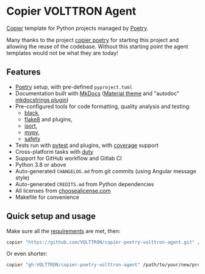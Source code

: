 # Copier VOLTTRON Agent

[Copier](https://github.com/copier-org/copier) template
for Python projects managed by [Poetry](https://github.com/python-poetry/poetry).

Many thanks to the project [copier poetry](https://github.com/pawamoy/copier-poetry)
for starting this project and allowing the reuse of the codebase.  Without this
starting point the agent templates would not be what they are today!

## Features

- [Poetry](https://github.com/sdispater/poetry) setup, with pre-defined `pyproject.toml`
- Documentation built with [MkDocs](https://github.com/mkdocs/mkdocs)
  ([Material theme](https://github.com/squidfunk/mkdocs-material)
  and "autodoc" [mkdocstrings plugin](https://github.com/pawamoy/mkdocstrings))
- Pre-configured tools for code formatting, quality analysis and testing:
    - [black](https://github.com/psf/black),
    - [flake8](https://gitlab.com/pycqa/flake8) and plugins,
    - [isort](https://github.com/timothycrosley/isort),
    - [mypy](https://github.com/python/mypy),
    - [safety](https://github.com/pyupio/safety)
- Tests run with [pytest](https://github.com/pytest-dev/pytest) and plugins,
  with [coverage](https://github.com/nedbat/coveragepy) support
- Cross-platform tasks with [duty](https://github.com/pawamoy/duty)
- Support for GitHub workflow and Gitlab CI
- Python 3.8 or above
- Auto-generated `CHANGELOG.md` from git commits (using Angular message style)
- Auto-generated `CREDITS.md` from Python dependencies
- All licenses from [choosealicense.com](https://choosealicense.com/appendix/)
- Makefile for convenience

## Quick setup and usage

Make sure all the
[requirements](https://pawamoy.github.io/copier-poetry/requirements)
are met, then:

```bash
copier "https://github.com/VOLTTRON/copier-poetry-volttron-agent.git" /path/to/your/new/project
```

Or even shorter:

```bash
copier "gh:VOLTTRON/copier-poetry-volttron-agent" /path/to/your/new/project
```
